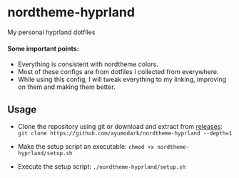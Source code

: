 # nordtheme-hyprland
My personal hyprland dotfiles

#### Some important points:
- Everything is consistent with nordtheme colors.
- Most of these configs are from dotfiles I collected from everywhere.
- While using this config, I will tweak everything to my linking, improving on them and making them better.

## Usage
- Clone the repository using git or download and extract from [releases](https://github.com/ayumodark/nordtheme-hyprland/releases):
    `git clone https://github.com/ayumodark/nordtheme-hyprland --depth=1`

- Make the setup script an executable:
    `chmod +x nordtheme-hyprland/setup.sh`

- Execute the setup script:
    `./nordtheme-hyprland/setup.sh`
